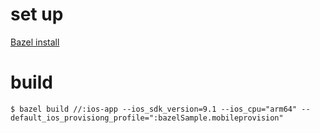 # set up
[Bazel install](http://bazel.io/docs/install.html)

# build

```
$ bazel build //:ios-app --ios_sdk_version=9.1 --ios_cpu="arm64" --default_ios_provisiong_profile=":bazelSample.mobileprovision"
```
